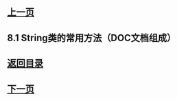 ## [上一页](course24)

## 8.1 String类的常用方法（DOC文档组成）


## [返回目录](https://wuchengcheng110120.github.io/learnJava)
## [下一页](course26)
